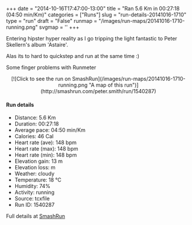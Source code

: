 +++
date = "2014-10-16T17:47:00-13:00"
title = "Ran 5.6 Km in 00:27:18 (04:50 min/Km)"
categories = ["Runs"]
slug = "run-details-20141016-1710"
type = "run"
draft = "False"
runmap = "/images/run-maps/20141016-1710-running.png"
svgmap = '<polyline points="36 100, 37 100, 39 97, 43 90, 46 87, 48 83, 51 80, 52 76, 54 72, 55 68, 59 61, 61 57, 62 53, 64 49, 65 46, 69 45, 70 41, 71 38, 69 34, 66 32, 66 28, 69 25, 71 22, 73 18, 74 15, 76 11, 77 9, 75 8, 71 10, 67 11, 62 11, 58 11, 23 0, 24 2">'
+++

Entering hipster hyper reality as I go tripping the light fantastic to Peter Skellern's album 'Astaire'. 

Alas its to hard to quickstep and run at the same time :)

Some finger problems with Runmeter 



<!--more-->

<center>
[![Click to see the run on SmashRun](/images/run-maps/20141016-1710-running.png "A map of this run")](http://smashrun.com/peter.smith/run/1540287)
</center>

#### Run details

* Distance: 5.6 Km
* Duration: 00:27:18
* Average pace: 04:50 min/Km
* Calories: 46 Cal
* Heart rate (ave): 148 bpm
* Heart rate (max): 148 bpm
* Heart rate (min): 148 bpm
* Elevation gain: 13 m
* Elevation loss:  m
* Weather: cloudy
* Temperature: 18 &deg;C
* Humidity: 74%
* Activity: running
* Source: tcxfile
* Run ID: 1540287

Full details at [SmashRun](http://smashrun.com/peter.smith/run/1540287)